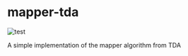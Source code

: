 # mapper-tda 

![test](https://github.com/lucasimi/mapper-tda/actions/workflows/test.yml/badge.svg)

A simple implementation of the mapper algorithm from TDA

